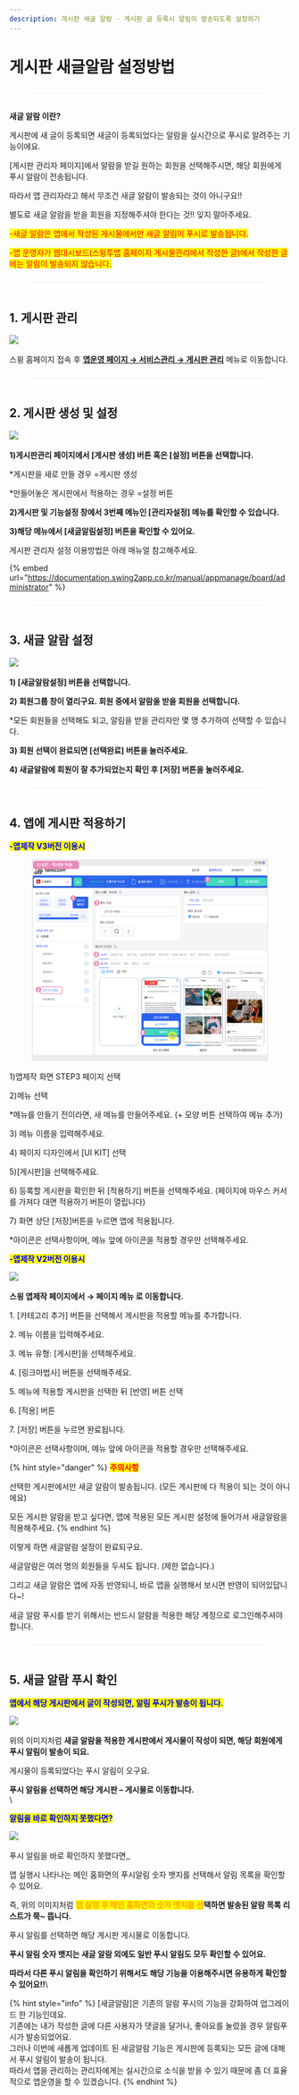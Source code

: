```yaml
---
description: 게시판 새글 알람 - 게시판 글 등록시 알림이 발송되도록 설정하기
---
```


# 게시판 새글알람 설정방법

<figure><img src="../../../.gitbook/assets/구분선 (4) (1).PNG" alt=""><figcaption></figcaption></figure>

**새글 알람 이란?**

게시판에 새 글이 등록되면 새글이 등록되었다는 알람을 실시간으로 푸시로 알려주는 기능이에요.

\[게시판 관리자 페이지]에서 알람을 받길 원하는 회원을 선택해주시면, 해당 회원에게 푸시 알람이 전송됩니다.

따라서 앱 관리자라고 해서 무조건 새글 알람이 발송되는 것이 아니구요!!

별도로 새글 알람을 받을 회원을 지정해주셔야 한다는 것!! 잊지 말아주세요.

<mark style="color:red;">-새글 알람은 앱에서 작성된 게시물에서만 새글 알림이 푸시로 발송됩니다.</mark>

<mark style="color:red;">-앱 운영자가 웹대시보드(스윙투앱 홈페이지 게시물관리에서 작성한 글)에서 작성한 글에는 알림이 발송되지 않습니다.</mark>

<figure><img src="../../../.gitbook/assets/구분선 (4) (1).PNG" alt=""><figcaption></figcaption></figure>

## 1. 게시판 관리

![](https://wp.swing2app.co.kr/wp-content/uploads/2018/09/%EC%83%88%EA%B8%80%EC%95%8C%EB%9E%8C\_20.05.png)

스윙 홈페이지 접속 후 [**앱운영 페이지 → 서비스관리 → 게시판 관리**](http://www.swing2app.co.kr/view/board\_edit) 메뉴로 이동합니다.

<figure><img src="../../../.gitbook/assets/구분선 (4) (1).PNG" alt=""><figcaption></figcaption></figure>

## 2. 게시판 생성 및 설정&#x20;

![](https://wp.swing2app.co.kr/wp-content/uploads/2018/09/%EC%83%88%EA%B8%80%EC%95%8C%EB%9E%8C2\_20.05.png)

**1)게시판관리 페이지에서 \[게시판 생성] 버튼 혹은 \[설정] 버튼을 선택합니다.**

\*게시판을 새로 만들 경우 =게시판 생성

\*만들어놓은 게시판에서 적용하는 경우 =설정 버튼

**2)게시판 및 기능설정 창에서 3번째 메뉴인 \[관리자설정] 메뉴를 확인할 수 있습니다.**

**3)해당 메뉴에서 \[새글알림설정] 버튼을 확인할 수 있어요.**



게시판 관리자 설정 이용방법은 아래 매뉴얼 참고해주세요.

{% embed url="https://documentation.swing2app.co.kr/manual/appmanage/board/administrator" %}

<figure><img src="../../../.gitbook/assets/구분선 (4) (1).PNG" alt=""><figcaption></figcaption></figure>



## 3. 새글 알람 설정  &#x20;

![](https://wp.swing2app.co.kr/wp-content/uploads/2018/09/%EC%83%88%EA%B8%80%EC%95%8C%EB%9E%8C3\_20.05.png)

**1) \[새글알람설정] 버튼을 선택합니다.**

**2) 회원그룹 창이 열리구요. 회원 중에서 알람을 받을 회원을 선택합니다.**

\*모든 회원들을 선택해도 되고, 알림을 받을 관리자만 몇 명 추가하여 선택할 수 있습니다.

**​3) 회원 선택이 완료되면 \[선택완료] 버튼을 눌러주세요.**

**4) 새글알람에 회원이 잘 추가되었는지 확인 후 \[저장] 버튼을 눌러주세요.**

<figure><img src="../../../.gitbook/assets/구분선 (4) (1).PNG" alt=""><figcaption></figcaption></figure>

## 4. 앱에 게시판 적용하기



<mark style="color:blue;">**-앱제작 V3버전 이용시**</mark>

<figure><img src="../../../.gitbook/assets/게시판 (1) (2).png" alt=""><figcaption></figcaption></figure>

1\)앱제작 화면 STEP3 페이지 선택

2\)메뉴 선택

\*메뉴를 만들기 전이라면, 새 메뉴를 만들어주세요. (+ 모양 버튼 선택하여 메뉴 추가)

3\) 메뉴 이름을 입력해주세요.

4\) 페이지 디자인에서 \[UI KIT] 선택

5\)\[게시판]을 선택해주세요.&#x20;

6\) 등록할 게시판을 확인한 뒤 \[적용하기] 버튼을 선택해주세요. (페이지에 마우스 커서를 가져다 대면 적용하기 버튼이 열립니다)

7\) 화면 상단 \[저장]버튼을 누르면 앱에 적용됩니다.

\*아이콘은 선택사항이며, 메뉴 앞에 아이콘을 적용할 경우만 선택해주세요.&#x20;





<mark style="color:blue;">**-앱제작 V2버전 이용시**</mark>

![](https://wp.swing2app.co.kr/wp-content/uploads/2018/09/%EA%B2%8C%EC%8B%9C%ED%8C%90%EC%A0%81%EC%9A%A9NEW1-1.png)

**스윙 앱제작 페이지에서 →  페이지 메뉴 로 이동합니다.**&#x20;

1\. \[카테고리 추가] 버튼을 선택해서 게시판을 적용할 메뉴를 추가합니다.&#x20;

2\. 메뉴 이름을 입력해주세요.

3\. 메뉴 유형: \[게시판]을 선택해주세요.

4\. \[링크마법사] 버튼을 선택해주세요.

5\. 메뉴에 적용할 게시판을 선택한 뒤 \[반영] 버튼 선택

6\. \[적용] 버튼

7\. \[저장] 버튼을 누르면 완료됩니다.

\*아이콘은 선택사항이며, 메뉴 앞에 아이콘을 적용할 경우만 선택해주세요.&#x20;



{% hint style="danger" %}
<mark style="color:red;">**주의사항**</mark>

선택한 게시판에서만 새글 알람이 발송됩니다. (모든 게시판에 다 적용이 되는 것이 아니에요)

모든 게시판 알람을 받고 싶다면, 앱에 적용된 모든 게시판 설정에 들어가서 새글알람을 적용해주세요.
{% endhint %}

이렇게 하면 새글알람 설정이 완료되구요.

새글알람은 여러 명의 회원들을 두셔도 됩니다. (제한 없습니다.)

그리고 새글 알람은 앱에 자동 반영되니, 바로 앱을 실행해서 보시면 반영이 되어있답니다\~!

새글 알람 푸시를 받기 위해서는 반드시 알람을 적용한 해당 계정으로 로그인해주셔야 합니다.

<figure><img src="../../../.gitbook/assets/구분선 (4) (1).PNG" alt=""><figcaption></figcaption></figure>

## 5. 새글 알람 푸시 확인



<mark style="color:blue;">**앱에서 해당 게시판에서 글이 작성되면, 알림 푸시가 발송이 됩니다.**</mark>

![](https://s3.ap-northeast-2.amazonaws.com/swing2bucket/resource/image/help/5512a065c1d6af602d44b54360e40a22.png)

위의 이미지처럼 **새글 알람을 적용한 게시판에서 게시물이 작성이 되면, 해당 회원에게 푸시 알림이 발송이 되요.**

게시물이 등록되었다는 푸시 알림이 오구요.

**푸시 알림을 선택하면 해당 게시판 – 게시물로 이동합니다.** \
\


<mark style="color:blue;">**알림을 바로 확인하지 못했다면?**</mark>

![](https://s3.ap-northeast-2.amazonaws.com/swing2bucket/resource/image/help/629ab7685af3012fe2fc84d96be6b16b.png)

푸시 알림을 바로 확인하지 못했다면,,

앱 실행시 나타나는 메인 홈화면의 푸시알림 숫자 뱃지를 선택해서 알림 목록을 확인할 수 있어요.

즉, 위의 이미지처럼 <mark style="color:orange;">**앱 실행 후 메인 홈화면의 숫자 뱃지를 선**</mark>**택하면 발송된 알람 목록 리스트가 쭉\~ 뜹니다.**

푸시 알림를 선택하면 해당 게시판 게시물로 이동합니다.

**푸시 알림 숫자 뱃지는 새글 알람 외에도 일반 푸시 알림도 모두 확인할 수 있어요.**

**따라서 다른 푸시 알림을 확인하기 위해서도 해당 기능을 이용해주시면 유용하게 확인할 수 있어요!!**\


{% hint style="info" %}
\[새글알람]은 기존의 알람 푸시의 기능을 강화하여 업그레이드 한 기능인데요. \
기존에는 내가 작성한 글에 다른 사용자가 댓글을 달거나, 좋아요를 눌렀을 경우 알림푸시가 발송되었어요.\
그러나 이번에 새롭게 업데이트 된 새글알람 기능은 게시판에 등록되는 모든 글에 대해서 푸시 알림이 발송이 됩니다.\
따라서 앱을 관리하는 관리자에게는 실시간으로 소식을 받을 수 있기 때문에 좀 더 효율적으로 앱운영을 할 수 있겠습니다.&#x20;
{% endhint %}

